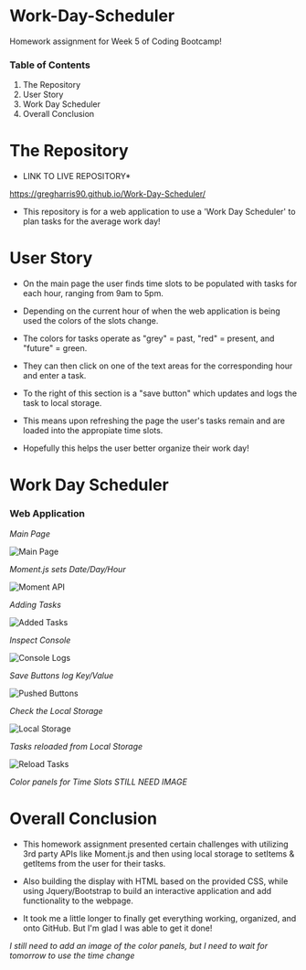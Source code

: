 # Work-Day-Scheduler

Homework assignment for Week 5 of Coding Bootcamp!

### Table of Contents 

1) The Repository
2) User Story
3) Work Day Scheduler
4) Overall Conclusion

# The Repository

* LINK TO LIVE REPOSITORY*

https://gregharris90.github.io/Work-Day-Scheduler/

- This repository is for a web application to use a 'Work Day Scheduler' to plan tasks for the average work day!

# User Story

- On the main page the user finds time slots to be populated with tasks for each hour, ranging from 9am to 5pm.

- Depending on the current hour of when the web application is being used the colors of the slots change.

- The colors for tasks operate as "grey" = past, "red" = present, and "future" = green. 

- They can then click on one of the text areas for the corresponding hour and enter a task. 

- To the right of this section is a "save button" which updates and logs the task to local storage.

- This means upon refreshing the page the user's tasks remain and are loaded into the appropiate time slots.

- Hopefully this helps the user better organize their work day!

# Work Day Scheduler

### Web Application

*Main Page*

![Main Page](https://user-images.githubusercontent.com/73864182/106268479-09357900-61e0-11eb-9485-f9aa5fcb0ecd.png)

*Moment.js sets Date/Day/Hour*

![Moment API](https://user-images.githubusercontent.com/73864182/106272070-4f410b80-61e5-11eb-9e97-d46eea8d9cb6.png)

*Adding Tasks*

![Added Tasks](https://user-images.githubusercontent.com/73864182/106268540-1c484900-61e0-11eb-9c32-b919fd5a2f58.png)

*Inspect Console*

![Console Logs](https://user-images.githubusercontent.com/73864182/106272168-78fa3280-61e5-11eb-9d2e-5a63630d7092.png)

*Save Buttons log Key/Value*

![Pushed Buttons](https://user-images.githubusercontent.com/73864182/106268768-63363e80-61e0-11eb-9ccd-95fcda5f39cd.png)

*Check the Local Storage*

![Local Storage](https://user-images.githubusercontent.com/73864182/106268693-4ac62400-61e0-11eb-85a8-a97bf5754809.png)

*Tasks reloaded from Local Storage*

![Reload Tasks](https://user-images.githubusercontent.com/73864182/106268875-8f51bf80-61e0-11eb-9a21-b2861b84fe35.png)

*Color panels for Time Slots*
*STILL NEED IMAGE*

# Overall Conclusion

- This homework assignment presented certain challenges with utilizing 3rd party APIs like Moment.js and then using local storage to setItems & getItems from the user for their tasks.

- Also building the display with HTML based on the provided CSS, while using Jquery/Bootstrap to build an interactive application and add functionality to the webpage. 

- It took me a little longer to finally get everything working, organized, and onto GitHub. But I'm glad I was able to get it done!

*I still need to add an image of the color panels, but I need to wait for tomorrow to use the time change* 